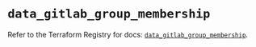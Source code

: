 # `data_gitlab_group_membership`

Refer to the Terraform Registry for docs: [`data_gitlab_group_membership`](https://registry.terraform.io/providers/gitlabhq/gitlab/17.7.0/docs/data-sources/group_membership).

